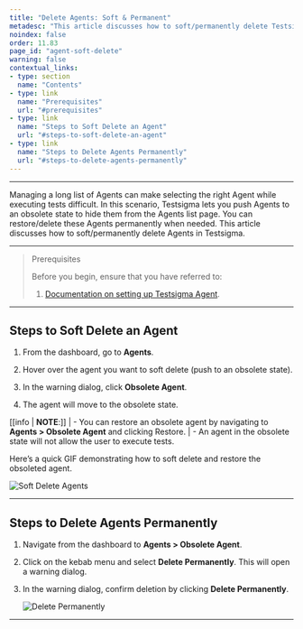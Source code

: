 ```yaml
---
title: "Delete Agents: Soft & Permanent"
metadesc: "This article discusses how to soft/permanently delete Testsigma agents & push them to obsolete state & restore these agents when needed | Learn how to soft/permanently delete agents"
noindex: false
order: 11.83
page_id: "agent-soft-delete"
warning: false
contextual_links:
- type: section
  name: "Contents"
- type: link
  name: "Prerequisites"
  url: "#prerequisites"
- type: link
  name: "Steps to Soft Delete an Agent"
  url: "#steps-to-soft-delete-an-agent"
- type: link
  name: "Steps to Delete Agents Permanently"
  url: "#steps-to-delete-agents-permanently"
---
```


---

Managing a long list of Agents can make selecting the right Agent while executing tests difficult. In this scenario, Testsigma lets you push Agents to an obsolete state to hide them from the Agents list page. You can restore/delete these Agents permanently when needed. This article discusses how to soft/permanently delete Agents in Testsigma.


---

> <p id="prerequisites">Prerequisites</p>
> 
> Before you begin, ensure that you have referred to: 
> 1. [Documentation on setting up Testsigma Agent](https://testsigma.com/docs/agent/setup-on-windows-mac-linux/#register-the-testsigma-agent).

---

## **Steps to Soft Delete an Agent**

1. From the dashboard, go to **Agents**.

2. Hover over the agent you want to soft delete (push to an obsolete state).

3. In the warning dialog, click **Obsolete Agent**.

4. The agent will move to the obsolete state.

[[info | **NOTE**:]]
| - You can restore an obsolete agent by navigating to **Agents > Obsolete Agent** and clicking Restore.
| - An agent in the obsolete state will not allow the user to execute tests.


Here’s a quick GIF demonstrating how to soft delete and restore the obsoleted agent. 

   ![Soft Delete Agents](https://s3.amazonaws.com/static-docs.testsigma.com/new_images/projects/applications/SoftDeleteAgent.gif)

---

## **Steps to Delete Agents Permanently**

1. Navigate from the dashboard to **Agents > Obsolete Agent**.

2. Click on the kebab menu and select **Delete Permanently**. This will open a warning dialog.

3. In the warning dialog, confirm deletion by clicking **Delete Permanently**.

   ![Delete Permanently](https://s3.amazonaws.com/static-docs.testsigma.com/new_images/projects/applications/DeleteAgentsPermanently.gif)


---